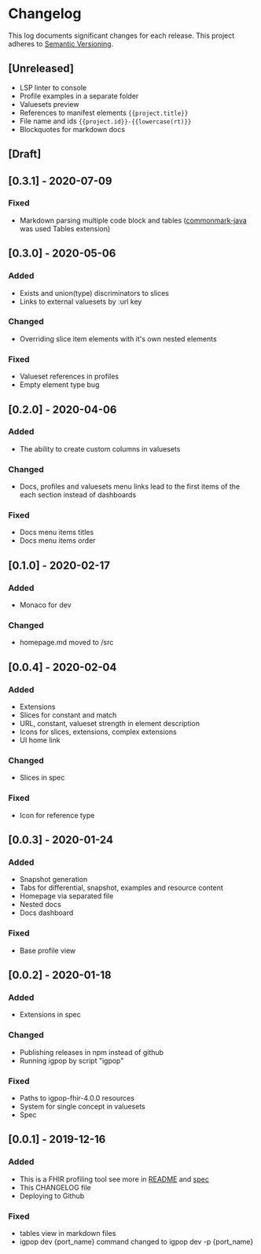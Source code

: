 # Changelog

This log documents significant changes for each release.
This project adheres to [Semantic Versioning](https://semver.org/spec/v2.0.0.html).

## [Unreleased]

- LSP linter to console
- Profile examples in a separate folder
- Valuesets preview
- References to manifest elements ```{{project.title}}```
- File name and ids ```{{project.id}}-{{lowercase(rt)}}```
- Blockquotes for markdown docs 

## [Draft]

## [0.3.1] - 2020-07-09
### Fixed
- Markdown parsing multiple code block and tables ([commonmark-java](https://github.com/atlassian/commonmark-java) was used Tables extension)


## [0.3.0] - 2020-05-06
### Added
- Exists and union(type) discriminators to slices
- Links to external valuesets by :url key

### Changed
- Overriding slice item elements with it's own nested elements

### Fixed
- Valueset references in profiles
- Empty element type bug

## [0.2.0] - 2020-04-06
### Added
- The ability to create custom columns in valuesets

### Changed
- Docs, profiles and valuesets menu links lead to the first items of the each section instead of dashboards

### Fixed
- Docs menu items titles
- Docs menu items order

## [0.1.0] - 2020-02-17
### Added
- Monaco for dev

### Changed
- homepage.md moved to /src

## [0.0.4] - 2020-02-04
### Added
 - Extensions
 - Slices for constant and match
 - URL, constant, valueset strength in element description
 - Icons for slices, extensions, complex extensions
 - UI home link
 
### Changed
 - Slices in spec
 
### Fixed
 - Icon for reference type

## [0.0.3] - 2020-01-24
### Added
 - Snapshot generation
 - Tabs for differential, snapshot, examples and resource content
 - Homepage via separated file
 - Nested docs
 - Docs dashboard
 
### Fixed
 - Base profile view

## [0.0.2] - 2020-01-18
### Added
 - Extensions in spec

### Changed
 - Publishing releases in npm instead of github
 - Running igpop by script "igpop"

### Fixed
 - Paths to igpop-fhir-4.0.0 resources
 - System for single concept in valuesets
 - Spec

## [0.0.1] - 2019-12-16
### Added
 - This is a FHIR profiling tool see more in [README](https://github.com/HealthSamurai/igpop/blob/master/README.md) and [spec](https://github.com/HealthSamurai/igpop/blob/master/igpop.md)
 - This CHANGELOG file
 - Deploying to Github
 
### Fixed
 - tables view in markdown files
 - igpop dev {port_name} command changed to igpop dev -p {port_name}
